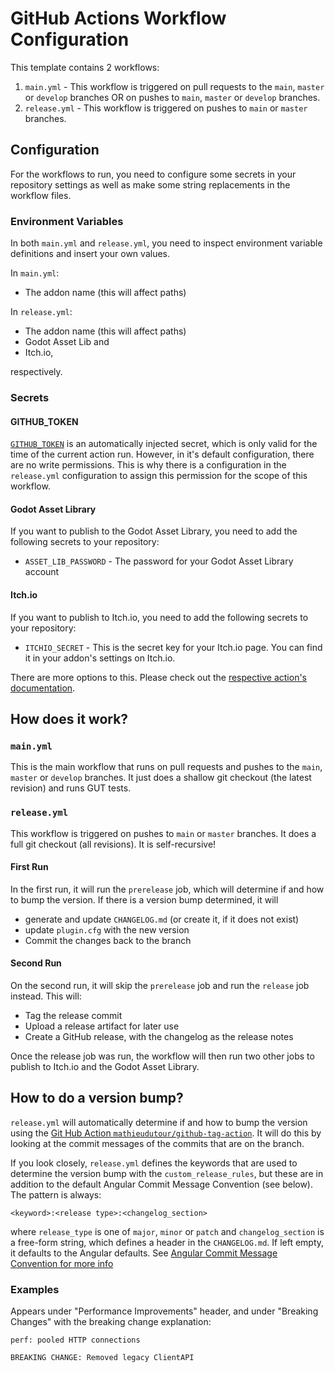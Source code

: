 ﻿# GitHub Actions Workflow Configuration

This template contains 2 workflows:
1. `main.yml` - This workflow is triggered on pull requests to the `main`, `master` or `develop` branches OR on pushes to `main`, `master` or `develop` branches.
2. `release.yml` - This workflow is triggered on pushes to `main` or `master` branches.

## Configuration
For the workflows to run, you need to configure some secrets in your repository settings as well as make some string replacements in the workflow files.

### Environment Variables
In both `main.yml` and `release.yml`, you need to inspect environment variable definitions and insert your own values.

In `main.yml`:
- The addon name (this will affect paths)

In `release.yml`:

- The addon name (this will affect paths)
- Godot Asset Lib and
- Itch.io,

respectively.

### Secrets
#### GITHUB_TOKEN
[`GITHUB_TOKEN`](https://docs.github.com/en/actions/security-guides/automatic-token-authentication) is an automatically injected secret, which is only valid for the time of the current action run. However, in it's default configuration, there are no write permissions. This is why there is a configuration in the `release.yml` configuration to assign this permission for the scope of this workflow.

#### Godot Asset Library
If you want to publish to the Godot Asset Library, you need to add the following secrets to your repository:

* `ASSET_LIB_PASSWORD` - The password for your Godot Asset Library account

#### Itch.io
If you want to publish to Itch.io, you need to add the following secrets to your repository:

* `ITCHIO_SECRET` - This is the secret key for your Itch.io page. You can find it in your addon's settings on Itch.io.

There are more options to this. Please check out the [respective action's documentation](https://github.com/KikimoraGames/itch-publish).



## How does it work?
### `main.yml`
This is the main workflow that runs on pull requests and pushes to the `main`, `master` or `develop` branches. It just does a shallow git checkout (the latest revision) and runs GUT tests.

### `release.yml`
This workflow is triggered on pushes to `main` or `master` branches. It does a full git checkout (all revisions).
It is self-recursive!

#### First Run
In the first run, it will run the `prerelease` job, which will determine if and how to bump the version.
If there is a version bump determined, it will
* generate and update `CHANGELOG.md` (or create it, if it does not exist)
* update `plugin.cfg` with the new version
* Commit the changes back to the branch

#### Second Run
On the second run, it will skip the `prerelease` job and run the `release` job instead.
This will:

* Tag the release commit
* Upload a release artifact for later use
* Create a GitHub release, with the changelog as the release notes

Once the release job was run, the workflow will then run two other jobs to publish to Itch.io and the Godot Asset Library.


## How to do a version bump?
`release.yml` will automatically determine if and how to bump the version using the [Git Hub Action `mathieudutour/github-tag-action`](https://github.com/marketplace/actions/github-tag). It will do this by looking at the commit messages of the commits that are on the branch.

If you look closely, `release.yml` defines the keywords that are used to determine the version bump with the `custom_release_rules`, but these are in addition to the default Angular Commit Message Convention (see below). The pattern is always:

  ```
  <keyword>:<release type>:<changelog_section>
  ```

where `release_type` is one of ``major``, ``minor`` or ``patch`` and `changelog_section` is a free-form string, which defines a header in the `CHANGELOG.md`. If left empty, it defaults to the Angular defaults. See [Angular Commit Message Convention for more info](https://github.com/conventional-changelog/conventional-changelog/tree/master/packages/conventional-changelog-angular)

### Examples

Appears under "Performance Improvements" header, and under "Breaking Changes" with the breaking change explanation:
```
perf: pooled HTTP connections

BREAKING CHANGE: Removed legacy ClientAPI
```
